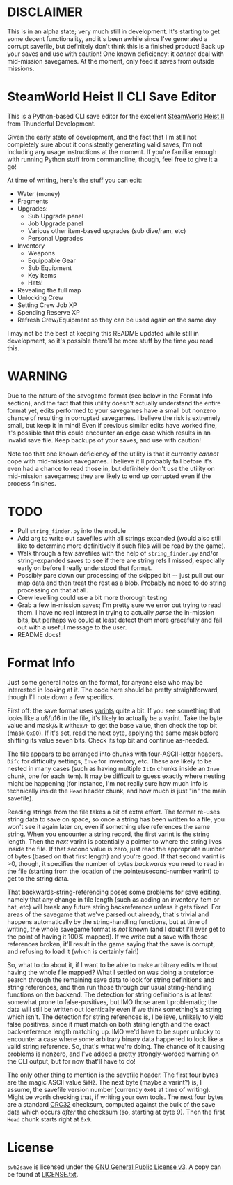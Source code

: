 DISCLAIMER
==========

This is in an alpha state; very much still in development.  It's starting to
get some decent functionality, and it's been awhile since I've generated
a corrupt savefile, but definitely don't think this is a finished product!
Back up your saves and use with caution!  One known deficiency: it *cannot*
deal with mid-mission savegames.  At the moment, only feed it saves from
outside missions.

SteamWorld Heist II CLI Save Editor
===================================

This is a Python-based CLI save editor for the excellent
[SteamWorld Heist II](https://store.steampowered.com/app/2396240) from
Thunderful Development.

Given the early state of development, and the fact that I'm still not
completely sure about it consistently generating valid saves, I'm not
including any usage instructions at the moment.  If you're familiar enough
with running Python stuff from commandline, though, feel free to give it
a go!

At time of writing, here's the stuff you can edit:
- Water (money)
- Fragments
- Upgrades:
  - Sub Upgrade panel
  - Job Upgrade panel
  - Various other item-based upgrades (sub dive/ram, etc)
  - Personal Upgrades
- Inventory
  - Weapons
  - Equippable Gear
  - Sub Equipment
  - Key Items
  - Hats!
- Revealing the full map
- Unlocking Crew
- Setting Crew Job XP
- Spending Reserve XP
- Refresh Crew/Equipment so they can be used again on the same day

I may not be the best at keeping this README updated while still in
development, so it's possible there'll be more stuff by the time you read
this.

WARNING
=======

Due to the nature of the savegame format (see below in the Format Info
section), and the fact that this utility doesn't actually understand the entire
format yet, edits performed to your savegames have a small but nonzero chance
of resulting in corrupted savegames.  I believe the risk is extremely small,
but keep it in mind!  Even if previous similar edits have worked fine, it's
possible that this could encounter an edge case which results in an invalid
save file.  Keep backups of your saves, and use with caution!

Note too that one known deficiency of the utility is that it currently *cannot*
cope with mid-mission savegames.  I believe it'll probably fail before it's even
had a chance to read those in, but definitely don't use the utility on mid-mission
savegames; they are likely to end up corrupted even if the process finishes.

TODO
====

- Pull `string_finder.py` into the module
- Add arg to write out savefiles with all strings expanded (would also still
  like to determine more definitively if such files will be read by the game).
- Walk through a few savefiles with the help of `string_finder.py` and/or
  string-expanded saves to see if there are string refs I missed, especially
  early on before I really understood that format.
- Possibly pare down our processing of the skipped bit -- just pull out our
  map data and then treat the rest as a blob.  Probably no need to do string
  processing on that at all.
- Crew levelling could use a bit more thorough testing
- Grab a few in-mission saves; I'm pretty sure we error out trying to read them.
  I have no real interest in trying to actually *parse* the in-mission bits,
  but perhaps we could at least detect them more gracefully and fail out with
  a useful message to the user.
- README docs!

Format Info
===========

Just some general notes on the format, for anyone else who may be interested
in looking at it.  The code here should be pretty straightforward, though I'll
note down a few specifics.

First off: the save format uses [varints](https://en.wikipedia.org/wiki/Variable-length_quantity)
quite a bit.  If you see something that looks like a u8/u16 in the file, it's
likely to actually be a varint.  Take the byte value and mask/`&` it with`0x7F`
to get the base value, then check the top bit (mask `0x80`).  If it's set,
read the next byte, applying the same mask before shifting its value seven bits.
Check its top bit and continue as-needed.

The file appears to be arranged into chunks with four-ASCII-letter headers.  `Difc`
for difficulty settings, `Inve` for inventory, etc.  These are likely to be
nested in many cases (such as having multiple `ItIn` chunks inside an `Inve` chunk,
one for each item).  It may be difficult to guess exactly where nesting might be
happening (for instance, I'm not really sure how much info is technically inside
the `Head` header chunk, and how much is just "in" the main savefile).

Reading strings from the file takes a bit of extra effort.  The format re-uses
string data to save on space, so once a string has been written to a file, you won't
see it again later on, even if something else references the same string.  When you
encounter a string record, the first varint is the string length.  Then the *next*
varint is potentially a pointer to where the string lives inside the file.  If
that second value is zero, just read the appropriate number of bytes (based on that
first length) and you're good.  If that second varint is >0, though, it specifies
the number of bytes *backwards* you need to read in the file (starting from the
location of the pointer/second-number varint) to get to the string data.

That backwards-string-referencing poses some problems for save editing, namely that
any change in file length (such as adding an inventory item or hat, etc) will break
any future string backreference unless it gets fixed.  For areas of the savegame that
we've parsed out already, that's trivial and happens automatically by the
string-handling functions, but at time of writing, the whole savegame format is *not*
known (and I doubt I'll ever get to the point of having it 100% mapped).  If we write
out a save with those references broken, it'll result in the game saying that the
save is corrupt, and refusing to load it (which is certainly fair!)

So, what to do about it, if I want to be able to make arbitrary edits without having
the whole file mapped?  What I settled on was doing a bruteforce search through the
remaining save data to look for string definitions and string references, and then
run those through our usual string-handling functions on the backend.  The detection
for string definitions is at least somewhat prone to false-positives, but IMO those
aren't problematic; the data will still be written out identically even if we think
something's a string which isn't.  The detection for string references is, I believe,
unlikely to yield false positives, since it must match on both string length and the
exact back-reference length matching up.  IMO we'd have to be super unlucky to encounter
a case where some arbitrary binary data happened to look like a valid string reference.
So, that's what we're doing.  The chance of it causing problems is nonzero, and I've
added a pretty strongly-worded warning on the CLI output, but for now that'll have to
do!

The only other thing to mention is the savefile header.  The first four bytes are the
magic ASCII value `SWH2`.  The next byte (maybe a varint?) is, I assume, the savefile
version number (currently `0x01` at time of writing).  Might be worth checking that, if
writing your own tools.  The next four bytes are a standard
[CRC32](https://en.wikipedia.org/wiki/Cyclic_redundancy_check) checksum, computed against
the bulk of the save data which occurs *after* the checksum (so, starting at byte 9).
Then the first `Head` chunk starts right at `0x9`.

License
=======

`swh2save` is licensed under the [GNU General Public License v3](https://www.gnu.org/licenses/gpl-3.0.en.html).
A copy can be found at [LICENSE.txt](LICENSE.txt).

